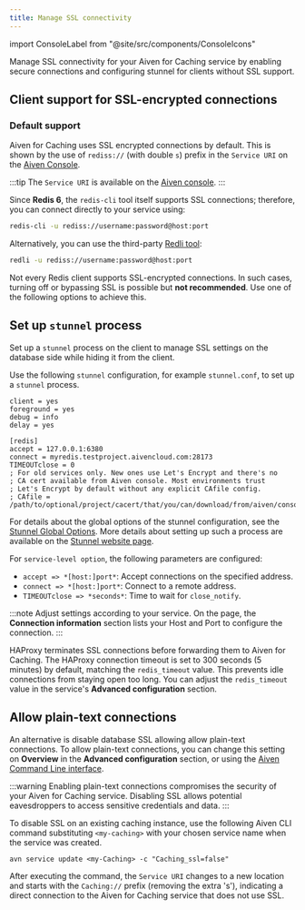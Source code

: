```yaml
---
title: Manage SSL connectivity
---
```


import ConsoleLabel from "@site/src/components/ConsoleIcons"

Manage SSL connectivity for your Aiven for Caching service by enabling secure connections and configuring stunnel for clients without SSL support.

## Client support for SSL-encrypted connections

### Default support

Aiven for Caching uses SSL encrypted connections by default. This is
shown by the use of `rediss://` (with double `s`) prefix in the
`Service URI` on the [Aiven Console](https://console.aiven.io/).

:::tip
The `Service URI` is available on the [Aiven console](https://console.aiven.io/).
:::

Since **Redis 6**, the `redis-cli` tool itself supports SSL connections;
therefore, you can connect directly to your service using:


```bash
redis-cli -u rediss://username:password@host:port
```

Alternatively, you can use the third-party [Redli tool](https://github.com/IBM-Cloud/redli):

```bash
redli -u rediss://username:password@host:port
```

Not every Redis client supports SSL-encrypted connections. In such cases, turning off or
bypassing SSL is possible but **not recommended**. Use one of the following options to
achieve this.

## Set up `stunnel` process

Set up a `stunnel` process on the client to manage SSL settings on the database
side while hiding it from the client.

Use the following `stunnel` configuration, for example
`stunnel.conf`, to set up a `stunnel` process.

```plaintext
client = yes
foreground = yes
debug = info
delay = yes

[redis]
accept = 127.0.0.1:6380
connect = myredis.testproject.aivencloud.com:28173
TIMEOUTclose = 0
; For old services only. New ones use Let's Encrypt and there's no
; CA cert available from Aiven console. Most environments trust
; Let's Encrypt by default without any explicit CAfile config.
; CAfile = /path/to/optional/project/cacert/that/you/can/download/from/aiven/console
```

For details about the global options of the stunnel configuration, see the
[Stunnel Global Options](https://www.stunnel.org/static/stunnel.html#GLOBAL-OPTIONS).
More details about setting up such a process are available on the
[Stunnel website page](https://www.stunnel.org/index.html).

For `service-level option`, the following parameters are configured:

- `accept => *[host:]port*`: Accept connections on the specified
  address.
- `connect => *[host:]port*`: Connect to a remote address.
- `TIMEOUTclose => *seconds*`: Time to wait for `close_notify`.

:::note
Adjust settings according to your service. On the <ConsoleLabel name="overview"/> page,
the **Connection information** section lists your Host and Port to configure the
connection.
:::

HAProxy terminates SSL connections before forwarding them to Aiven for Caching. The
HAProxy connection timeout is set to 300 seconds (5 minutes) by default, matching
the `redis_timeout` value. This prevents idle connections from staying open too long. You
can adjust the `redis_timeout` value in the service's **Advanced configuration** section.

## Allow plain-text connections

An alternative is disable database SSL allowing allow plain-text
connections. To allow plain-text connections, you can change this
setting on **Overview** in the **Advanced configuration** section, or
using the
[Aiven Command Line interface](/docs/tools/cli).

:::warning
Enabling plain-text connections compromises the security of your Aiven for Caching
service. Disabling SSL allows potential eavesdroppers to access sensitive credentials and data.
:::

To disable SSL on an existing caching instance, use the following Aiven CLI
command substituting `<my-caching>` with your chosen service name when the service was created.

```console
avn service update <my-Caching> -c "Caching_ssl=false"
```

After executing the command, the `Service URI` changes to a new location and starts with
the `Caching://` prefix (removing the extra 's'), indicating a direct connection to the
Aiven for Caching service that does not use SSL.
